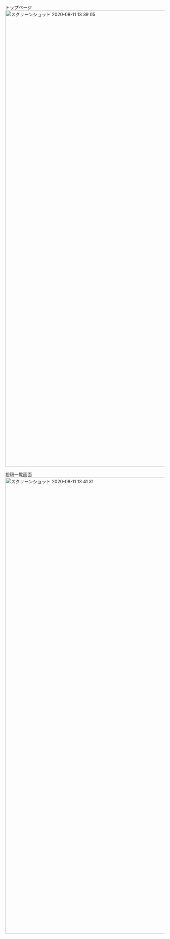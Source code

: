 トップページ
<img width="1440" alt="スクリーンショット 2020-08-11 13 39 05" src="https://user-images.githubusercontent.com/64738234/89857849-1fbb2a00-dbd8-11ea-9136-730184d23a0d.png">

投稿一覧画面
<img width="1440" alt="スクリーンショット 2020-08-11 13 41 31" src="https://user-images.githubusercontent.com/64738234/89857950-627d0200-dbd8-11ea-9fd7-f9adbe894e36.png">

